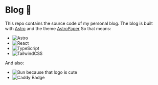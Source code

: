 # Blog 📄

This repo contains the source code of my personal blog. The blog is built with [Astro](https://astro.build/) and the
theme [AstroPaper](https://github.com/satnaing/astro-paper)
So that means:

- ![Astro](https://img.shields.io/badge/astro-%232C2052.svg?style=for-the-badge&logo=astro&logoColor=white)
- ![React](https://img.shields.io/badge/react-%2320232a.svg?style=for-the-badge&logo=react&logoColor=%2361DAFB)
- ![TypeScript](https://img.shields.io/badge/typescript-%23007ACC.svg?style=for-the-badge&logo=typescript&logoColor=white)
- ![TailwindCSS](https://img.shields.io/badge/tailwindcss-%2338B2AC.svg?style=for-the-badge&logo=tailwind-css&logoColor=white)

And also:

- ![Bun](https://img.shields.io/badge/Bun-%23000000.svg?style=for-the-badge&logo=bun&logoColor=white) because that logo
  is cute
- ![Caddy Badge](https://img.shields.io/badge/Caddy-1F88C0?logo=caddy&logoColor=fff&style=for-the-badge)
